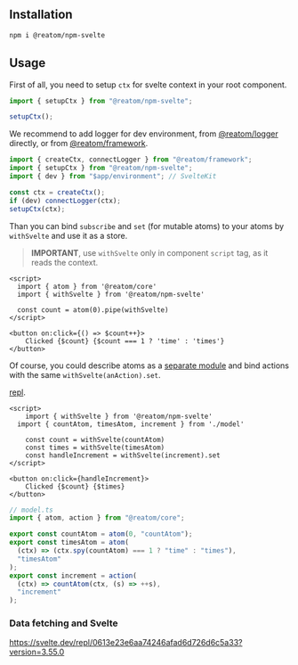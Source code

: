 ## Installation

```sh
npm i @reatom/npm-svelte
```

## Usage

First of all, you need to setup `ctx` for svelte context in your root component.

```ts
import { setupCtx } from "@reatom/npm-svelte";

setupCtx();
```

We recommend to add logger for dev environment, from [@reatom/logger](https://www.reatom.dev/packages/logger) directly, or from [@reatom/framework](https://www.reatom.dev/packages/framework).

```ts
import { createCtx, connectLogger } from "@reatom/framework";
import { setupCtx } from "@reatom/npm-svelte";
import { dev } from "$app/environment"; // SvelteKit

const ctx = createCtx();
if (dev) connectLogger(ctx);
setupCtx(ctx);
```

Than you can bind `subscribe` and `set` (for mutable atoms) to your atoms by `withSvelte` and use it as a store.

> **IMPORTANT**, use `withSvelte` only in component `script` tag, as it reads the context.

```svelte
<script>
  import { atom } from '@reatom/core'
  import { withSvelte } from '@reatom/npm-svelte'

  const count = atom(0).pipe(withSvelte)
</script>

<button on:click={() => $count++}>
	Clicked {$count} {$count === 1 ? 'time' : 'times'}
</button>
```

Of course, you could describe atoms as a [separate module](https://www.reatom.dev/guides/architecture) and bind actions with the same `withSvelte(anAction).set`.

[repl](https://svelte.dev/repl/416d3e07447440729416e77e45071b87?version=3.55.0).

```svelte
<script>
	import { withSvelte } from '@reatom/npm-svelte'
  import { countAtom, timesAtom, increment } from './model'

	const count = withSvelte(countAtom)
	const times = withSvelte(timesAtom)
	const handleIncrement = withSvelte(increment).set
</script>

<button on:click={handleIncrement}>
	Clicked {$count} {$times}
</button>
```

```ts
// model.ts
import { atom, action } from "@reatom/core";

export const countAtom = atom(0, "countAtom");
export const timesAtom = atom(
  (ctx) => (ctx.spy(countAtom) === 1 ? "time" : "times"),
  "timesAtom"
);
export const increment = action(
  (ctx) => countAtom(ctx, (s) => ++s),
  "increment"
);
```

### Data fetching and Svelte

https://svelte.dev/repl/0613e23e6aa74246afad6d726d6c5a33?version=3.55.0
